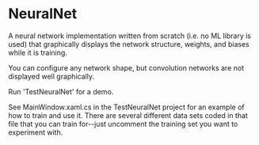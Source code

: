 # NeuralNet
A neural network implementation written from scratch (i.e. no ML library is used) that graphically displays the network structure, weights, and biases while it is training.

You can configure any network shape, but convolution networks are not displayed well graphically.

Run 'TestNeuralNet' for a demo.

See MainWindow.xaml.cs in the TestNeuralNet project for an example of how to train and use it. There are several different data sets coded in that file that you can train for--just uncomment the training set you want to experiment with. 
